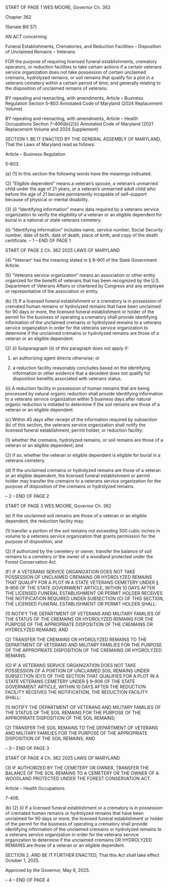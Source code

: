 START OF PAGE 1
WES MOORE, Governor Ch. 362

Chapter 362

(Senate Bill 57)

AN ACT concerning

Funeral Establishments, Crematories, and Reduction Facilities – Disposition of
Unclaimed Remains – Veterans

FOR the purpose of requiring licensed funeral establishments, crematory operators, or
reduction facilities to take certain actions if a certain veterans service organization
does not take possession of certain unclaimed cremains, hydrolyzed remains, or soil
remains that qualify for a plot in a veterans cemetery within a certain period of time;
and generally relating to the disposition of unclaimed remains of veterans.

BY repealing and reenacting, with amendments,
Article – Business Regulation
Section 5–803
Annotated Code of Maryland
(2024 Replacement Volume)

BY repealing and reenacting, with amendments,
Article – Health Occupations
Section 7–406(b)(2)(i)
Annotated Code of Maryland
(2021 Replacement Volume and 2024 Supplement)

SECTION 1. BE IT ENACTED BY THE GENERAL ASSEMBLY OF MARYLAND,
That the Laws of Maryland read as follows:

Article – Business Regulation

5–803.

(a) (1) In this section the following words have the meanings indicated.

(2) “Eligible dependent” means a veteran’s spouse, a veteran’s unmarried
child under the age of 21 years, or a veteran’s unmarried adult child who before the age of
21 became permanently incapable of self–support because of physical or mental disability.

(3) (i) “Identifying information” means data required by a veterans
service organization to verify the eligibility of a veteran or an eligible dependent for burial
in a national or state veterans cemetery.

(ii) “Identifying information” includes name, service number, Social
Security number, date of birth, date of death, place of birth, and copy of the death
certificate.
– 1 –
END OF PAGE 1

START OF PAGE 2
Ch. 362 2025 LAWS OF MARYLAND

(4) “Veteran” has the meaning stated in § 9–901 of the State Government
Article.

(5) “Veterans service organization” means an association or other entity
organized for the benefit of veterans that has been recognized by the U.S. Department of
Veterans Affairs or chartered by Congress and any employee or representative of the
association or entity.

(b) (1) If a licensed funeral establishment or a crematory is in possession of
cremated human remains or hydrolyzed remains that have been unclaimed for 90 days or
more, the licensed funeral establishment or holder of the permit for the business of
operating a crematory shall provide identifying information of the unclaimed cremains or
hydrolyzed remains to a veterans service organization in order for the veterans service
organization to determine if the unclaimed cremains or hydrolyzed remains are those of a
veteran or an eligible dependent.

(2) (i) Subparagraph (ii) of this paragraph does not apply if:

1. an authorizing agent directs otherwise; or

2. a reduction facility reasonably concludes based on the
identifying information or other evidence that a decedent does not qualify for disposition
benefits associated with veterans status.

(ii) A reduction facility in possession of human remains that are
being processed by natural organic reduction shall provide identifying information to a
veterans service organization within 5 business days after natural organic reduction is
initiated to determine if the soil remains are those of a veteran or an eligible dependent.

(c) Within 45 days after receipt of the information required by subsection (b) of
this section, the veterans service organization shall notify the licensed funeral
establishment, permit holder, or reduction facility:

(1) whether the cremains, hydrolyzed remains, or soil remains are those of
a veteran or an eligible dependent; and

(2) if so, whether the veteran or eligible dependent is eligible for burial in
a veterans cemetery.

(d) If the unclaimed cremains or hydrolyzed remains are those of a veteran or an
eligible dependent, the licensed funeral establishment or permit holder may transfer the
cremains to a veterans service organization for the purpose of disposition of the cremains
or hydrolyzed remains.

– 2 –
END OF PAGE 2

START OF PAGE 3
WES MOORE, Governor Ch. 362

(e) If the unclaimed soil remains are those of a veteran or an eligible dependent,
the reduction facility may:

(1) transfer a portion of the soil remains not exceeding 300 cubic inches in
volume to a veterans service organization that grants permission for the purpose of
disposition; and

(2) if authorized by the cemetery or owner, transfer the balance of soil
remains to a cemetery or the owner of a woodland protected under the Forest Conservation
Act.

(F) IF A VETERANS SERVICE ORGANIZATION DOES NOT TAKE POSSESSION
OF UNCLAIMED CREMAINS OR HYDROLYZED REMAINS THAT QUALIFY FOR A PLOT IN
A STATE VETERANS CEMETERY UNDER § 9–906 OF THE STATE GOVERNMENT
ARTICLE, WITHIN 10 DAYS AFTER THE LICENSED FUNERAL ESTABLISHMENT OR
PERMIT HOLDER RECEIVES THE NOTIFICATION REQUIRED UNDER SUBSECTION (C)
OF THIS SECTION, THE LICENSED FUNERAL ESTABLISHMENT OR PERMIT HOLDER
SHALL:

(1) NOTIFY THE DEPARTMENT OF VETERANS AND MILITARY
FAMILIES OF THE STATUS OF THE CREMAINS OR HYDROLYZED REMAINS FOR THE
PURPOSE OF THE APPROPRIATE DISPOSITION OF THE CREMAINS OR HYDROLYZED
REMAINS; AND

(2) TRANSFER THE CREMAINS OR HYDROLYZED REMAINS TO THE
DEPARTMENT OF VETERANS AND MILITARY FAMILIES FOR THE PURPOSE OF THE
APPROPRIATE DISPOSITION OF THE CREMAINS OR HYDROLYZED REMAINS.

(G) IF A VETERANS SERVICE ORGANIZATION DOES NOT TAKE POSSESSION
OF A PORTION OF UNCLAIMED SOIL REMAINS UNDER SUBSECTION (E)(1) OF THIS
SECTION THAT QUALIFIES FOR A PLOT IN A STATE VETERANS CEMETERY UNDER §
9–906 OF THE STATE GOVERNMENT ARTICLE, WITHIN 10 DAYS AFTER THE
REDUCTION FACILITY RECEIVES THE NOTIFICATION, THE REDUCTION FACILITY
SHALL:

(1) NOTIFY THE DEPARTMENT OF VETERANS AND MILITARY
FAMILIES OF THE STATUS OF THE SOIL REMAINS FOR THE PURPOSE OF THE
APPROPRIATE DISPOSITION OF THE SOIL REMAINS;

(2) TRANSFER THE SOIL REMAINS TO THE DEPARTMENT OF
VETERANS AND MILITARY FAMILIES FOR THE PURPOSE OF THE APPROPRIATE
DISPOSITION OF THE SOIL REMAINS; AND

– 3 –
END OF PAGE 3

START OF PAGE 4
Ch. 362 2025 LAWS OF MARYLAND

(3) IF AUTHORIZED BY THE CEMETERY OR OWNER, TRANSFER THE
BALANCE OF THE SOIL REMAINS TO A CEMETERY OR THE OWNER OF A WOODLAND
PROTECTED UNDER THE FOREST CONSERVATION ACT.

Article – Health Occupations

7–406.

(b) (2) (i) If a licensed funeral establishment or a crematory is in
possession of cremated human remains or hydrolyzed remains that have been unclaimed
for 90 days or more, the licensed funeral establishment or holder of the permit for the
business of operating a crematory shall provide identifying information of the unclaimed
cremains or hydrolyzed remains to a veterans service organization in order for the veterans
service organization to determine if the unclaimed cremains OR HYDROLYZED REMAINS
are those of a veteran or an eligible dependent.

SECTION 2. AND BE IT FURTHER ENACTED, That this Act shall take effect
October 1, 2025.

Approved by the Governor, May 6, 2025.

– 4 –
END OF PAGE 4